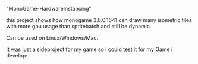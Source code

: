 "MonoGame-HardwareInstancing" 

this project shows how monogame 3.8.0.1641 can draw many isometric tiles with more gpu usage than spritebatch and still be dynamic.

Can be used on Linux/Windows/Mac.

It was just a sideproject for my game so i could test it for my Game i develop:
